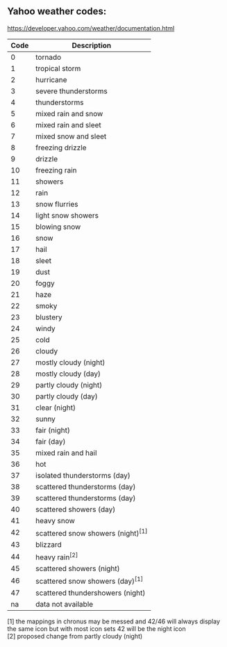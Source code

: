 ## Yahoo weather codes:

https://developer.yahoo.com/weather/documentation.html

| Code 	| Description                    	|
|------	|--------------------------------	|
| 0    	| tornado                        	|
| 1    	| tropical storm                 	|
| 2    	| hurricane                      	|
| 3    	| severe thunderstorms           	|
| 4    	| thunderstorms                  	|
| 5    	| mixed rain and snow            	|
| 6    	| mixed rain and sleet           	|
| 7    	| mixed snow and sleet           	|
| 8    	| freezing drizzle               	|
| 9    	| drizzle                        	|
| 10   	| freezing rain                  	|
| 11   	| showers                        	|
| 12   	| rain                           	|
| 13   	| snow flurries                  	|
| 14   	| light snow showers             	|
| 15   	| blowing snow                   	|
| 16   	| snow                           	|
| 17   	| hail                           	|
| 18   	| sleet                          	|
| 19   	| dust                           	|
| 20   	| foggy                          	|
| 21   	| haze                           	|
| 22   	| smoky                          	|
| 23   	| blustery                       	|
| 24   	| windy                          	|
| 25   	| cold                           	|
| 26   	| cloudy                         	|
| 27   	| mostly cloudy (night)          	|
| 28   	| mostly cloudy (day)            	|
| 29   	| partly cloudy (night)          	|
| 30   	| partly cloudy (day)            	|
| 31   	| clear (night)                  	|
| 32   	| sunny                          	|
| 33   	| fair (night)                   	|
| 34   	| fair (day)                     	|
| 35   	| mixed rain and hail            	|
| 36   	| hot                            	|
| 37   	| isolated thunderstorms (day)   	|
| 38   	| scattered thunderstorms (day)  	|
| 39   	| scattered thunderstorms (day)  	|
| 40   	| scattered showers (day)        	|
| 41   	| heavy snow                     	|
| 42   	| scattered snow showers (night)<sup>[1]</sup> 	|
| 43   	| blizzard                       	|
| 44   	| heavy rain<sup>[2]</sup>      	|
| 45   	| scattered showers (night)       |
| 46   	| scattered snow showers (day)<sup>[1]</sup>   	|
| 47   	| scattered thundershowers (night)|
| na   	| data not available             	|

[1] the mappings in chronus may be messed and 42/46 will always display the same icon but with most icon sets 42 will be the night icon<br />
[2] proposed change from partly cloudy (night)
